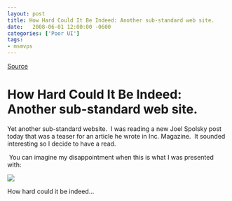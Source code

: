 ```yaml
---
layout: post
title: How Hard Could It Be Indeed: Another sub-standard web site.
date:   2008-06-01 12:00:00 -0600
categories: ['Poor UI']
tags:
- msmvps
---
```

[Source](http://blogs.msmvps.com/peterritchie/2008/06/02/how-hard-could-it-be-indeed-another-sub-standard-web-site/ "Permalink to How Hard Could It Be Indeed: Another sub-standard web site.")

# How Hard Could It Be Indeed: Another sub-standard web site.

Yet another sub-standard website.  I was reading a new Joel Spolsky post today that was a teaser for an article he wrote in Inc. Magazine.  It sounded interesting so I decide to have a read.

 You can imagine my disappointment when this is what I was presented with:

![][1]

How hard could it be indeed…

[1]: http://farm4.static.flickr.com/3108/2544757347_a11041b61b.jpg?v=0

